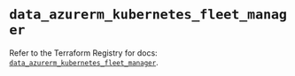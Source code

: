 # `data_azurerm_kubernetes_fleet_manager`

Refer to the Terraform Registry for docs: [`data_azurerm_kubernetes_fleet_manager`](https://registry.terraform.io/providers/hashicorp/azurerm/4.47.0/docs/data-sources/kubernetes_fleet_manager).
